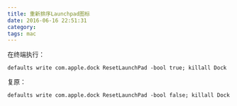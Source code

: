 ```yaml
---
title: 重新排序Launchpad图标
date: 2016-06-16 22:51:31
category: 
tags: mac
---
```




在终端执行：

``` shell
defaults write com.apple.dock ResetLaunchPad -bool true; killall Dock
```

复原：

```shell
defaults write com.apple.dock ResetLaunchPad -bool false; killall Dock
```

